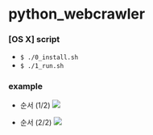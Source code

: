 # python_webcrawler
### [OS X] script
* `$ ./0_install.sh`
* `$ ./1_run.sh`

### example
* 순서 (1/2)
![](https://github.com/MinSikSon/python_webcrawler/blob/master/gif/get_tesla_news_1.gif?raw=true)

* 순서 (2/2)
![](https://github.com/MinSikSon/python_webcrawler/blob/master/gif/get_tesla_news_2.gif?raw=true)
